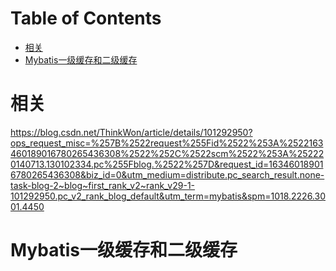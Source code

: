 # Table of Contents

* [相关](#相关)
* [Mybatis一级缓存和二级缓存](#mybatis一级缓存和二级缓存)




# 相关

<https://blog.csdn.net/ThinkWon/article/details/101292950?ops_request_misc=%257B%2522request%255Fid%2522%253A%2522163460189016780265436308%2522%252C%2522scm%2522%253A%252220140713.130102334.pc%255Fblog.%2522%257D&request_id=163460189016780265436308&biz_id=0&utm_medium=distribute.pc_search_result.none-task-blog-2~blog~first_rank_v2~rank_v29-1-101292950.pc_v2_rank_blog_default&utm_term=mybatis&spm=1018.2226.3001.4450>

# Mybatis一级缓存和二级缓存





